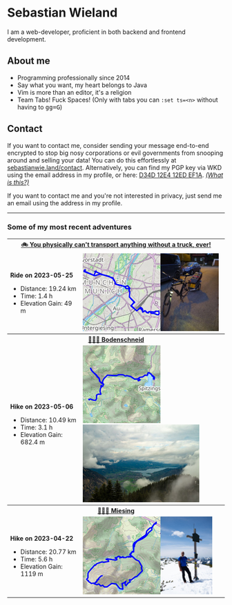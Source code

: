 # Sebastian Wieland

I am a web-developer, proficient in both backend and frontend development.

## About me

- Programming professionally since 2014
- Say what you want, my heart belongs to Java
- Vim is more than an editor, it's a religion
- Team Tabs! Fuck Spaces! (Only with tabs you can `:set ts=<n>` without having
  to <kbd>g</kbd><kbd>g</kbd><kbd>=</kbd><kbd>G</kbd>)

## Contact

If you want to contact me, consider sending your message end-to-end encrypted
to stop big nosy corporations or evil governments from snooping around and
selling your data! You can do this effortlessly at
[sebastianwie.land/contact](https://sebastianwie.land/contact). Alternatively,
you can find my PGP key via WKD using the email address in my profile, or here:
[D34D 12E4 12ED EF1A](https://sebastianwie.land/pgp-pubkey.asc). _[(What is
this?)](https://ssd.eff.org/en/module/deep-dive-end-end-encryption-how-do-public-key-encryption-systems-work)_

If you want to contact me and you're not interested in privacy, just send me an
email using the address in my profile.

---

### Some of my most recent adventures

<table><tr>
<th colspan="2">
<a href="https://www.strava.com/activities/9140139245">
🚲 You physically can't transport anything without a truck, ever!
</a>
</th>
</tr><tr>
<td>

**Ride on 2023-05-25**

- Distance: 19.24 km
- Time: 1.4 h
- Elevation Gain: 49 m
</td>
<td>
<a href="assets/9140139245-map-large.png?raw=true"><img src="assets/9140139245-map.png" alt="Map"></a><a href="assets/9140139245-photo.jpg?raw=true"><img src="assets/9140139245-photo.jpg" alt="Activity Photo" height="180"></a>
</td>
</tr><tr>
<th colspan="2">
<a href="https://www.strava.com/activities/9020599023">
🚶🏽‍♂️ Bodenschneid
</a>
</th>
</tr><tr>
<td>

**Hike on 2023-05-06**

- Distance: 10.49 km
- Time: 3.1 h
- Elevation Gain: 682.4 m
</td>
<td>
<a href="assets/9020599023-map-large.png?raw=true"><img src="assets/9020599023-map.png" alt="Map"></a><a href="assets/9020599023-photo.jpg?raw=true"><img src="assets/9020599023-photo.jpg" alt="Activity Photo" height="180"></a>
</td>
</tr><tr>
<th colspan="2">
<a href="https://www.strava.com/activities/8936839585">
🚶🏽‍♂️ Miesing
</a>
</th>
</tr><tr>
<td>

**Hike on 2023-04-22**

- Distance: 20.77 km
- Time: 5.6 h
- Elevation Gain: 1119 m
</td>
<td>
<a href="assets/8936839585-map-large.png?raw=true"><img src="assets/8936839585-map.png" alt="Map"></a><a href="assets/8936839585-photo.jpg?raw=true"><img src="assets/8936839585-photo.jpg" alt="Activity Photo" height="180"></a>
</td>
</tr></table>